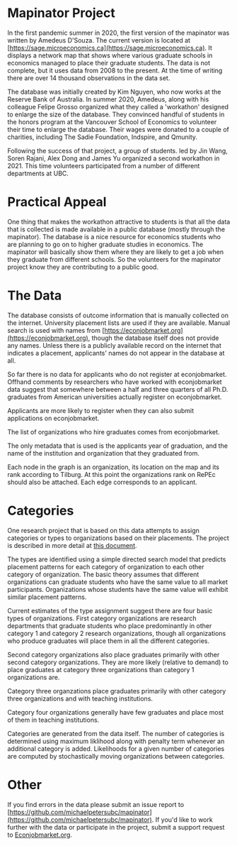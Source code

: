 # Mapinator Project

In the first pandemic summer in 2020, the first version of the mapinator was written by Amedeus D'Souza.  The current version is located at [https://sage.microeconomics.ca](https://sage.microeconomics.ca).  It displays a network map that shows where various graduate schools in economics managed to place their graduate students.  The data is not complete, but it uses data from 2008 to the present.  At the time of writing there are over 14 thousand observations in the data set.

The database was initially created by Kim Nguyen, who now works at the Reserve Bank of Australia.  In summer 2020, Amedeus, along with his colleague Felipe Grosso organized what they called a 'workathon' designed to enlarge the size of the database.  They convinced  handful of students in the honors program at the Vancouver School of Economics to volunteer their time to enlarge the database. Their wages were donated to a couple of charities, including The Sadie Foundation, Indspire, and Qmunity. 

Following the success of that project, a group of students. led by Jin Wang, Soren Rajani, Alex Dong and James Yu organized a second workathon in 2021.  This time volunteers participated from a number of different departments at UBC.

# Practical Appeal

One thing that makes the workathon attractive to students is that all the data that is collected is made available in a public database (mostly through the mapinator).  The database is a nice resource for economics students who are planning to go on to higher graduate studies in economics.  The mapinator will basically show them where they are likely to get a job when they graduate from different schools.  So the volunteers for the mapinator project know they are contributing to a public good.

# The Data

The database consists of outcome information that is manually collected on the internet.  University placement lists are used if they are available.  Manual search is used with names from [https://econjobmarket.org](https://econjobmarket.org), though the database itself does not provide any names. Unless there is a publicly available record on the internet that indicates a placement, applicants' names do not appear in the database at all.

So far there is no data for applicants who do not register at econjobmarket.  Offhand comments by researchers who have worked with econjobmarket data suggest that somewhere between a half and three quarters of all Ph.D. graduates from American universities actually register on econjobmarket.

Applicants are more likely to register when they can also submit applications on econjobmarket.

The list of organizations who hire graduates comes from econjobmarket.

The only metadata that is used is the applicants year of graduation, and the name of the institution and organization that they graduated from.


Each node in the graph is an organization, its location on the map and its rank according to Tilburg.  At this point the organizations rank on RePEc should also be attached.  Each edge corresponds to an applicant.

# Categories

One research project that is based on this data attempts to assign categories or types to organizations based on their placements.  The project is described in more detail at [this document](sbm_project_description.md). 

The types are identified using a simple directed search model that predicts placement patterns for each category of organization to each other category of organization.  The basic theory assumes that different organizations can graduate students who have the same value to all market participants. Organizations whose students have the same value will exhibit similar placement patterns.

Current estimates of the type assignment suggest there are four basic types of organizations.  First category organizations are research departments that graduate students who place predominantly in other category 1 and category 2 research organizations, though all organizations who produce graduates will place them in all the different categories.

Second category organizations also place graduates primarily with other second category organizations.  They are more likely (relative to demand) to place graduates at category three organizations than category 1 organizations are.

Category three organzations place graduates primarily with other category three organizations and with teaching institutions.

Category four organizations generally have few graduates and place most of them in teaching institutions.

Categories are generated from the data itself. The number of categories is determined using maximum liklihood along with penalty term whenever an additional category is added.  Likelihoods for a given number of categories are computed by stochastically moving organizations between categories.

# Other

If you find errors in the data please submit an issue report to [https://github.com/michaelpetersubc/mapinator](https://github.com/michaelpetersubc/mapinator).  If you'd like to work further with the data or participate in the project, submit a support request to [Econjobmarket.org](https://econjobmarket.org/users/feedback/threads/s).
